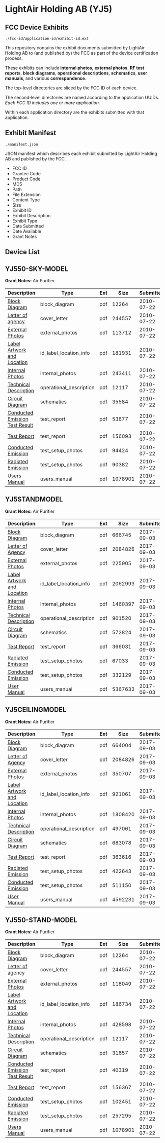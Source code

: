 # LightAir Holding AB (YJ5)
## FCC Device Exhibits

```
./fcc-id/application-id/exhibit-id.ext
```

This repository contains the exhibit documents submitted by LightAir Holding AB to (and published by) the FCC as part of the device certification process.

These exhibits can include **internal photos**, **external photos**, **RF test reports**, **block diagrams**, **operational descriptions**, **schematics**, **user manuals**, and various **correspondence**.

The top-level directories are sliced by the FCC ID of each device.

The second-level directories are named according to the application UUIDs. *Each FCC ID includes one or more application.*

Within each application directory are the exhibits submitted with that application. 

## Exhibit Manifest

```
./manifest.json
```

JSON manifest which describes each exhibit submitted by LightAir Holding AB and published by the FCC.

- FCC ID
- Grantee Code
- Product Code
- MD5
- Path
- File Extension
- Content Type
- Size
- Exhibit ID
- Exhibit Description
- Exhibit Type
- Date Submitted
- Date Available
- Grant Notes

## Device List
## YJ550-SKY-MODEL
**Grant Notes:** Air Purifier

| Description | Type | Ext | Size | Submitted | Available |
| ----------- | ---- | --- | ---- | --------- | --------- |
| [Block Diagram](YJ550-SKY-MODEL/f4aa7337c2a43285fa8c1a1c5d2313e3/1316345.pdf) | block_diagram | pdf | 12264 | 2010-07-22 | 2010-07-22 |
| [Letter of agency](YJ550-SKY-MODEL/f4aa7337c2a43285fa8c1a1c5d2313e3/1316353.pdf) | cover_letter | pdf | 244557 | 2010-07-22 | 2010-07-22 |
| [External Photos](YJ550-SKY-MODEL/f4aa7337c2a43285fa8c1a1c5d2313e3/1316350.pdf) | external_photos | pdf | 113712 | 2010-07-22 | 2010-07-22 |
| [Label Artwork and Location](YJ550-SKY-MODEL/f4aa7337c2a43285fa8c1a1c5d2313e3/1316352.pdf) | id_label_location_info | pdf | 181931 | 2010-07-22 | 2010-07-22 |
| [Internal Photos](YJ550-SKY-MODEL/f4aa7337c2a43285fa8c1a1c5d2313e3/1316351.pdf) | internal_photos | pdf | 243411 | 2010-07-22 | 2010-07-22 |
| [Technical Description](YJ550-SKY-MODEL/f4aa7337c2a43285fa8c1a1c5d2313e3/1316349.pdf) | operational_description | pdf | 12117 | 2010-07-22 | 2010-07-22 |
| [Circuit Diagram](YJ550-SKY-MODEL/f4aa7337c2a43285fa8c1a1c5d2313e3/1316346.pdf) | schematics | pdf | 35584 | 2010-07-22 | 2010-07-22 |
| [Conducted Emission Test Result](YJ550-SKY-MODEL/f4aa7337c2a43285fa8c1a1c5d2313e3/1316348.pdf) | test_report | pdf | 53877 | 2010-07-22 | 2010-07-22 |
| [Test Report](YJ550-SKY-MODEL/f4aa7337c2a43285fa8c1a1c5d2313e3/1316356.pdf) | test_report | pdf | 156093 | 2010-07-22 | 2010-07-22 |
| [Conducted Emission](YJ550-SKY-MODEL/f4aa7337c2a43285fa8c1a1c5d2313e3/1316347.pdf) | test_setup_photos | pdf | 94424 | 2010-07-22 | 2010-07-22 |
| [Radiated Emission](YJ550-SKY-MODEL/f4aa7337c2a43285fa8c1a1c5d2313e3/1316355.pdf) | test_setup_photos | pdf | 90382 | 2010-07-22 | 2010-07-22 |
| [Users Manual](YJ550-SKY-MODEL/f4aa7337c2a43285fa8c1a1c5d2313e3/1316354.pdf) | users_manual | pdf | 1078901 | 2010-07-22 | 2010-07-22 |
## YJ5STANDMODEL
**Grant Notes:** Air Purifier

| Description | Type | Ext | Size | Submitted | Available |
| ----------- | ---- | --- | ---- | --------- | --------- |
| [Block Diagram](YJ5STANDMODEL/124a441ec8a55cb42e928c9897f6616b/3542822.pdf) | block_diagram | pdf | 666745 | 2017-09-03 | 2017-09-03 |
| [Letter of Agency](YJ5STANDMODEL/124a441ec8a55cb42e928c9897f6616b/3542798.pdf) | cover_letter | pdf | 2084826 | 2017-09-03 | 2017-09-03 |
| [External Photos](YJ5STANDMODEL/124a441ec8a55cb42e928c9897f6616b/3542827.pdf) | external_photos | pdf | 225905 | 2017-09-03 | 2017-09-03 |
| [Label Artwork and Location](YJ5STANDMODEL/124a441ec8a55cb42e928c9897f6616b/3542828.pdf) | id_label_location_info | pdf | 2062993 | 2017-09-03 | 2017-09-03 |
| [Internal Photos](YJ5STANDMODEL/124a441ec8a55cb42e928c9897f6616b/3542829.pdf) | internal_photos | pdf | 1460397 | 2017-09-03 | 2017-09-03 |
| [Technical Description](YJ5STANDMODEL/124a441ec8a55cb42e928c9897f6616b/3542821.pdf) | operational_description | pdf | 901520 | 2017-09-03 | 2017-09-03 |
| [Circuit Diagram](YJ5STANDMODEL/124a441ec8a55cb42e928c9897f6616b/3542823.pdf) | schematics | pdf | 572824 | 2017-09-03 | 2017-09-03 |
| [Test Report](YJ5STANDMODEL/124a441ec8a55cb42e928c9897f6616b/3542824.pdf) | test_report | pdf | 366031 | 2017-09-03 | 2017-09-03 |
| [Radiated Emission](YJ5STANDMODEL/124a441ec8a55cb42e928c9897f6616b/3542825.pdf) | test_setup_photos | pdf | 67033 | 2017-09-03 | 2017-09-03 |
| [Conducted Emission](YJ5STANDMODEL/124a441ec8a55cb42e928c9897f6616b/3542826.pdf) | test_setup_photos | pdf | 332129 | 2017-09-03 | 2017-09-03 |
| [User Manual](YJ5STANDMODEL/124a441ec8a55cb42e928c9897f6616b/3542820.pdf) | users_manual | pdf | 5367633 | 2017-09-03 | 2017-09-03 |
## YJ5CEILINGMODEL
**Grant Notes:** Air Purifier

| Description | Type | Ext | Size | Submitted | Available |
| ----------- | ---- | --- | ---- | --------- | --------- |
| [Block Diagram](YJ5CEILINGMODEL/cd36641848934401b308d52ec060cbcc/3542803.pdf) | block_diagram | pdf | 664004 | 2017-09-03 | 2017-09-03 |
| [Letter of Agency](YJ5CEILINGMODEL/cd36641848934401b308d52ec060cbcc/3542798.pdf) | cover_letter | pdf | 2084826 | 2017-09-03 | 2017-09-03 |
| [External Photos](YJ5CEILINGMODEL/cd36641848934401b308d52ec060cbcc/3542808.pdf) | external_photos | pdf | 350707 | 2017-09-03 | 2017-09-03 |
| [Label Artwork and Location](YJ5CEILINGMODEL/cd36641848934401b308d52ec060cbcc/3542809.pdf) | id_label_location_info | pdf | 921061 | 2017-09-03 | 2017-09-03 |
| [Internal Photos](YJ5CEILINGMODEL/cd36641848934401b308d52ec060cbcc/3542810.pdf) | internal_photos | pdf | 1808420 | 2017-09-03 | 2017-09-03 |
| [Technical Description](YJ5CEILINGMODEL/cd36641848934401b308d52ec060cbcc/3542802.pdf) | operational_description | pdf | 497061 | 2017-09-03 | 2017-09-03 |
| [Circuit Diagram](YJ5CEILINGMODEL/cd36641848934401b308d52ec060cbcc/3542804.pdf) | schematics | pdf | 683078 | 2017-09-03 | 2017-09-03 |
| [Test Report](YJ5CEILINGMODEL/cd36641848934401b308d52ec060cbcc/3542805.pdf) | test_report | pdf | 363616 | 2017-09-03 | 2017-09-03 |
| [Radiated Emission](YJ5CEILINGMODEL/cd36641848934401b308d52ec060cbcc/3542806.pdf) | test_setup_photos | pdf | 422643 | 2017-09-03 | 2017-09-03 |
| [Conducted Emission](YJ5CEILINGMODEL/cd36641848934401b308d52ec060cbcc/3542807.pdf) | test_setup_photos | pdf | 511150 | 2017-09-03 | 2017-09-03 |
| [User Manual](YJ5CEILINGMODEL/cd36641848934401b308d52ec060cbcc/3542801.pdf) | users_manual | pdf | 4592231 | 2017-09-03 | 2017-09-03 |
## YJ550-STAND-MODEL
**Grant Notes:** Air Purifier

| Description | Type | Ext | Size | Submitted | Available |
| ----------- | ---- | --- | ---- | --------- | --------- |
| [Block Diagram](YJ550-STAND-MODEL/12bf9112b569f4d15cafbf06f1fef9a8/1316345.pdf) | block_diagram | pdf | 12264 | 2010-07-22 | 2010-07-22 |
| [Letter of agency](YJ550-STAND-MODEL/12bf9112b569f4d15cafbf06f1fef9a8/1316353.pdf) | cover_letter | pdf | 244557 | 2010-07-22 | 2010-07-22 |
| [External Photos](YJ550-STAND-MODEL/12bf9112b569f4d15cafbf06f1fef9a8/1316398.pdf) | external_photos | pdf | 118049 | 2010-07-22 | 2010-07-22 |
| [Label Artwork and Location](YJ550-STAND-MODEL/12bf9112b569f4d15cafbf06f1fef9a8/1316400.pdf) | id_label_location_info | pdf | 186734 | 2010-07-22 | 2010-07-22 |
| [Internal Photos](YJ550-STAND-MODEL/12bf9112b569f4d15cafbf06f1fef9a8/1316399.pdf) | internal_photos | pdf | 428598 | 2010-07-22 | 2010-07-22 |
| [Technical Description](YJ550-STAND-MODEL/12bf9112b569f4d15cafbf06f1fef9a8/1316349.pdf) | operational_description | pdf | 12117 | 2010-07-22 | 2010-07-22 |
| [Circuit Diagram](YJ550-STAND-MODEL/12bf9112b569f4d15cafbf06f1fef9a8/1316394.pdf) | schematics | pdf | 31657 | 2010-07-22 | 2010-07-22 |
| [Conducted Emission Test Result](YJ550-STAND-MODEL/12bf9112b569f4d15cafbf06f1fef9a8/1316396.pdf) | test_report | pdf | 40319 | 2010-07-22 | 2010-07-22 |
| [Test Report](YJ550-STAND-MODEL/12bf9112b569f4d15cafbf06f1fef9a8/1316404.pdf) | test_report | pdf | 156367 | 2010-07-22 | 2010-07-22 |
| [Conducted Emission](YJ550-STAND-MODEL/12bf9112b569f4d15cafbf06f1fef9a8/1316395.pdf) | test_setup_photos | pdf | 102451 | 2010-07-22 | 2010-07-22 |
| [Radiated Emission](YJ550-STAND-MODEL/12bf9112b569f4d15cafbf06f1fef9a8/1316403.pdf) | test_setup_photos | pdf | 257295 | 2010-07-22 | 2010-07-22 |
| [Users Manual](YJ550-STAND-MODEL/12bf9112b569f4d15cafbf06f1fef9a8/1316354.pdf) | users_manual | pdf | 1078901 | 2010-07-22 | 2010-07-22 |
